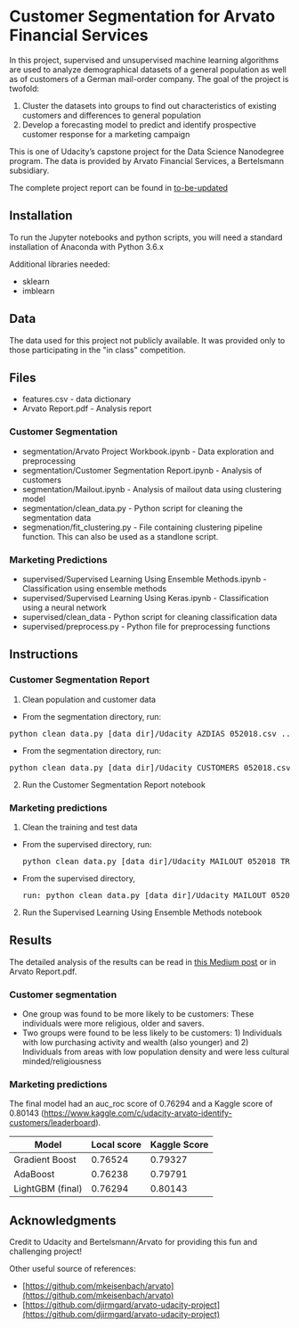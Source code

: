 # Customer Segmentation for Arvato Financial Services

In this project, supervised and unsupervised machine learning algorithms are used to analyze demographical datasets of a general population as well as of customers of a German mail-order company. The goal of the project is twofold:

1. Cluster the datasets into groups to find out characteristics of existing customers and differences to general population
2. Develop a forecasting model to predict and identify prospective customer response for a marketing campaign

This is one of Udacity’s capstone project for the Data Science Nanodegree program. The data is provided by Arvato Financial Services, a Bertelsmann subsidiary.

The complete project report can be found in [to-be-updated](to-be-updated)

## Installation
To run the Jupyter notebooks and python scripts, you will need a standard installation of Anaconda with Python 3.6.x

Additional libraries needed:
- sklearn
- imblearn

## Data
The data used for this project not publicly available. It was provided only to those participating in the "in class" competition.

## Files
- features.csv - data dictionary
- Arvato Report.pdf - Analysis report

### Customer Segmentation
- segmentation/Arvato Project Workbook.ipynb - Data exploration and preprocessing
- segmentation/Customer Segmentation Report.ipynb - Analysis of customers
- segmentation/Mailout.ipynb - Analysis of mailout data using clustering model
- segmentation/clean_data.py - Python script for cleaning the segmentation data
- segmenation/fit_clustering.py - File containing clustering pipeline function. This can also be used as a standlone script.

### Marketing Predictions
- supervised/Supervised Learning Using Ensemble Methods.ipynb - Classification using ensemble methods
- supervised/Supervised Learning Using Keras.ipynb - Classification using a neural network
- supervised/clean_data - Python script for cleaning classification data
- supervised/preprocess.py - Python file for preprocessing functions

## Instructions
### Customer Segmentation Report
1. Clean population and customer data

  - From the segmentation directory, run:
  <pre>python clean_data.py [data_dir]/Udacity_AZDIAS_052018.csv ../features.csv</pre>

  - From the segmentation directory, run:
  <pre>python clean_data.py [data_dir]/Udacity_CUSTOMERS_052018.csv.csv ../features.csv</pre>

2. Run the Customer Segmentation Report notebook

### Marketing predictions
1. Clean the training and test data
- From the supervised directory, run:
  <pre>python clean_data.py [data_dir]/Udacity_MAILOUT_052018_TRAIN.csv ../features.csv</pre>

- From the supervised directory,
  <pre>run: python clean_data.py [data_dir]/Udacity_MAILOUT_052018_TEST.csv ../features.csv</pre>

2. Run the Supervised Learning Using Ensemble Methods notebook

## Results
The detailed analysis of the results can be read in [this Medium post](to-be-updated) or in Arvato Report.pdf.

### Customer segmentation
- One group was found to be more likely to be customers: These individuals were more religious, older and savers.
- Two groups were found to be less likely to be customers: 1) Individuals with low purchasing activity and wealth (also younger) and 2) Individuals from areas with low population density and were less cultural minded/religiousness

### Marketing predictions
The final model had an auc_roc score of 0.76294 and a Kaggle score of 0.80143 (https://www.kaggle.com/c/udacity-arvato-identify-customers/leaderboard).

Model | Local score |Kaggle Score
--- | --- | ---
Gradient Boost | 0.76524 | 0.79327
AdaBoost | 0.76238 | 0.79791
LightGBM (final) | 0.76294 | 0.80143


## Acknowledgments

Credit to Udacity and Bertelsmann/Arvato for providing this fun and challenging project!

Other useful source of references:
 + [https://github.com/mkeisenbach/arvato](https://github.com/mkeisenbach/arvato)
 + [https://github.com/djirmgard/arvato-udacity-project](https://github.com/djirmgard/arvato-udacity-project)
